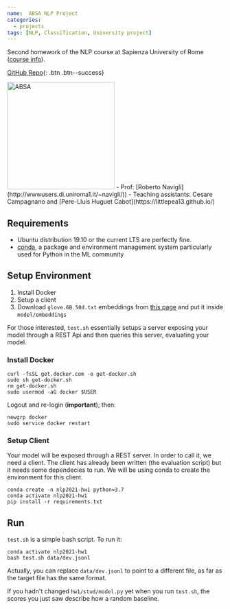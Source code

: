 ```yaml
---
name:  ABSA NLP Project 
categories: 
  - projects
tags: [NLP, Classification, University project]
---
```


Second homework of the NLP course at Sapienza University of Rome ([course info](http://naviglinlp.blogspot.com/)).

[GitHub Repo](https://github.com/lukfre/nlp_ABSA_hw2){: .btn .btn--success}

<img src="../../assets/images/absa.png" alt="ABSA" width="250"/> 
- Prof: [Roberto Navigli](http://wwwusers.di.uniroma1.it/~navigli/)) 
- Teaching assistants: Cesare Campagnano and [Pere-Lluís Huguet Cabot](https://littlepea13.github.io/)

## Requirements
* Ubuntu distribution 19.10 or the current LTS are perfectly fine.
* [conda](https://docs.conda.io/projects/conda/en/latest/index.html), a package and environment management system particularly used for Python in the ML community

## Setup Environment
1. Install Docker
2. Setup a client
3. Download `glove.6B.50d.txt` embeddings from [this page](https://nlp.stanford.edu/projects/glove/) and put it inside `model/embeddings`

For those interested, `test.sh` essentially setups a server exposing your model through a REST Api and then queries this server, evaluating your model.

### Install Docker
```
curl -fsSL get.docker.com -o get-docker.sh
sudo sh get-docker.sh
rm get-docker.sh
sudo usermod -aG docker $USER
```

Logout and re-login (**important**); then: 
```
newgrp docker
sudo service docker restart
```

### Setup Client
Your model will be exposed through a REST server. In order to call it, we need a client. The client has already been written
(the evaluation script) but it needs some dependecies to run. We will be using conda to create the environment for this client.

```
conda create -n nlp2021-hw1 python=3.7
conda activate nlp2021-hw1
pip install -r requirements.txt
```

## Run

`test.sh` is a simple bash script. To run it:

```
conda activate nlp2021-hw1
bash test.sh data/dev.jsonl
```

Actually, you can replace `data/dev.jsonl` to point to a different file, as far as the target file has the same format.

If you hadn't changed `hw1/stud/model.py` yet when you run `test.sh`, the scores you just saw describe how a random baseline.
